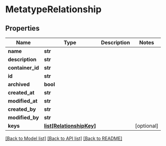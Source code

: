 # MetatypeRelationship

## Properties
Name | Type | Description | Notes
------------ | ------------- | ------------- | -------------
**name** | **str** |  | 
**description** | **str** |  | 
**container_id** | **str** |  | 
**id** | **str** |  | 
**archived** | **bool** |  | 
**created_at** | **str** |  | 
**modified_at** | **str** |  | 
**created_by** | **str** |  | 
**modified_by** | **str** |  | 
**keys** | [**list[RelationshipKey]**](RelationshipKey.md) |  | [optional] 

[[Back to Model list]](../README.md#documentation-for-models) [[Back to API list]](../README.md#documentation-for-api-endpoints) [[Back to README]](../README.md)

